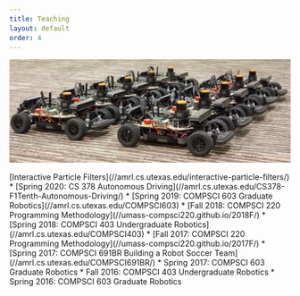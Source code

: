 ```yaml
---
title: Teaching
layout: default
order: 4
---
```


<p align="center">
<img src="assets/cars.jpg" alt="F1/10 Autonomous Car" width="800">
</p>
[Interactive Particle Filters](//amrl.cs.utexas.edu/interactive-particle-filters/)
* [Spring 2020: CS 378 Autonomous Driving](//amrl.cs.utexas.edu/CS378-F1Tenth-Autonomous-Driving/)
* [Spring 2019: COMPSCI 603 Graduate Robotics](//amrl.cs.utexas.edu/COMPSCI603)
* [Fall 2018: COMPSCI 220 Programming Methodology](//umass-compsci220.github.io/2018F/)
* [Spring 2018: COMPSCI 403 Undergraduate Robotics](//amrl.cs.utexas.edu/COMPSCI403)
* [Fall 2017: COMPSCI 220 Programming Methodology](//umass-compsci220.github.io/2017F/)
* [Spring 2017: COMPSCI 691BR Building a Robot Soccer Team](//amrl.cs.utexas.edu/COMPSCI691BR/)
* Spring 2017: COMPSCI 603 Graduate Robotics
* Fall 2016: COMPSCI 403 Undergraduate Robotics
* Spring 2016: COMPSCI 603 Graduate Robotics
